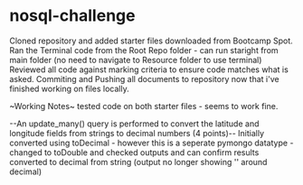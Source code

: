 # nosql-challenge

Cloned repository and added starter files downloaded from Bootcamp Spot.
Ran the Terminal code from the Root Repo folder - can run staright from main folder (no need to navigate to Resource folder to use terminal)
Reviewed all code against marking criteria to ensure code matches what is asked.
Commiting and Pushing all documents to repository now that i've finished working on files locally.


~Working Notes~
tested code on both starter files - seems to work fine.

--An update_many() query is performed to convert the latitude and longitude fields from strings to decimal numbers (4 points)--
Initially converted using toDecimal - however this is a seperate pymongo datatype - changed to toDouble and checked outputs and can confirm results converted to decimal from string (output no longer showing '' around decimal)


